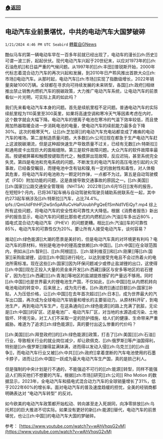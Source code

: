 ###  [:house:返回](README.md)
---


## 电动汽车业前景堪忧，中共的电动汽车大国梦破碎
`1/21/2024 4:46 PM UTC Seabird` [轉載自GNews](https://gnews.org/articles/2239988)

酷似马车的第一辆电动车早在一百多年前就已经出现了，电动车的漫长[[zh:历史]]可谓一波三折，起起伏伏。现代电动汽车兴起于20世纪末，以应对1973年的[[zh:石油危机]]和日益严重的气候问题。从1997年的[[zh:丰田]]普锐斯开始，2000年代标志着混合动力汽车的再次兴起和发展，到2010年日产聆风推出首款大众[[zh:市场]]电动汽车。从那时起，电动汽车[[zh:市场]]实现了指数级增长，2022年销量突破1000万辆。全球都在寻求向可持续发展的未来转型，各国[[zh:政府]]相继推出禁止销售内燃机汽车的脱碳政策，大力推广电动汽车系统，让电动汽车的前景看似一片光明，可实际上真的如此吗？

我们先来看电动汽车本身的问题。首先是续航里程不足问题。普通电动汽车的实际续航里程为110英里至300英里，如果将高速空调和寒冷天气等因素考虑在内时，这个数字就会大幅下降。电动汽车的锂离子电池在寒冷的气温下效率较低，而且使用加热器取暖会进一步消耗电池的电量，使电动汽车的续航能力最多会下降30%。这次的极寒天气，让[[zh:芝加哥]]的电动汽车充电站都变成了瘫痪的电动汽车的堆场。第二是制造质量问题。大多数[[zh:公司]]现在都急于生产电动汽车赶上这波脱碳潮流，但是这种超快速生产导致质量不过关，已经有无数[[zh:特斯拉]]和通用皮卡出现巨大的面板缝隙。第三是软件故障问题。大众汽车的软件故障率最高。按键被屏幕和触摸按键取而代之，触摸屏出现故障，反应迟钝，甚至系统完全失灵。第四是电池和充电系统的问题。不断发生的电动汽车的高压电池引起的火灾事故，已经备受瞩目，而锂电池中含有钴和镍,有一定的放射性和毒性，对人体极其危害，将电动汽车的电池称为一颗定时炸弹，一点都不为过。第五是自动驾驶模式（FSD）附加功能的问题，这是直接导致交通事故的原因之一。[[zh:美国]][[zh:国家]]公路交通安全管理局（NHTSA）2022年[[zh:6月15日]]发布的报告，在短短9个月内，已将367起车祸与自动驾驶和驾驶员辅助系统联系在一起，其中约273起车祸涉及[[zh:特斯拉]]汽车，占比74.4%。
ipfs://QmUidFthHFj2wSn5pARuCvHaPJoubhPgQeEfSmNd1VEiQy?.mp4
综上所有这些问题，将电动汽车的安全性和可靠性大大降低。根据《消费者报告》新出炉的报告显示，电动汽车的问题比那些老式的内燃机[[zh:汽油]]车多出近80% ，插电式混合动力电动汽车（PHEV）的问题更糟。相比[[zh:汽油]]车的可靠性85%，电动汽车的可靠性仅为20%。要让所有人接受电动汽车，谈何容易？

推动[[zh:绿色能源]]大潮的愿景是美好的，但是电动汽车真的对环境更有利吗？电动汽车的原材料，特别是电池中的锂高度依赖[[zh:中国]]。[[zh:中国]]在全球范围内，例如从[[zh:智利]]、[[zh:阿根廷]]、[[zh:玻利维亚]]和[[zh:刚果]]等[[zh:国家]]采购盐湖锂，运往[[zh:中国]]进行纯化，以达到接受充电且不会过热着火的电池所需标准。现在这些[[zh:国家]]因为环保问题减少或停止盐湖锂的出口，这使得[[zh:中国]]现在正投入大量的资金来开发[[zh:西藏]]康区与安多等地区的岩石锂矿，因为在[[zh:西藏]][[zh:青海]]等地区的盐湖提炼锂矿的产量远不够用。同时[[zh:中国]]也是世界最大的锂电池生产国，不仅如此，[[zh:中国]]在从内燃机转向电池电动的转变中，后来居上，成为先行者。[[zh:政府]]通过巨额[[zh:国家]]补贴，人为压低价格，让[[zh:中国]]在去年首次超过[[zh:日本]]，成为世界最大的汽车出口国，再次成为全球电动汽车销量和增长的主要驱动力。从原材料开矿，到电池生产，再到电动汽车生产，在这条通向[[zh:绿色能源]]的路上充满了肮脏，无论是[[zh:中国]]的矿区、还是电池厂、电动汽车厂区，对当地的水源造成污染、土地毁坏、环境污染，对工人们不采取一定的防护措施，给人们的健康、生命带来严重威胁。难道为了追求[[zh:绿色能源]]，真的要付出这么惨重的代价吗？

[[zh:美国]][[zh:拜登政府]]的[[zh:绿色能源]]政策，打击了[[zh:美国]][[zh:石油]]行业，导致相关行业的就业岗位减少，却让欧佩克、[[zh:俄罗斯]]等产油国得利，特别是[[zh:俄罗斯]]赚得盆满钵满，进而得以发动入侵[[zh:乌克兰]]的[[zh:战争]]，而电动汽车行业又被[[zh:中共]][[zh:政府]]拿着垄断的汽车电池使用的石墨卡脖子，进而让[[zh:中国]]一跃成为最大电动汽车生产国，真的是损己利人。

但是强制的中央计划是行不通的，不能强迫不可行的[[zh:能源]]转型，同样不能强迫人们购买他们不想要的汽车。根据[[zh:市场]]研究[[zh:公司]] Rho Motion 的数据显示，2023年，全电动汽车和插电式混合动力汽车的全球销量增长了31%，低于2022年60%的增长率。面对电动汽车的普及速度趋缓的担忧，全美的经销商都明确表达对 “电动汽车转型” 的反对。

如今欧美的电动汽车政策都开始松动、转向甚至走入死胡同，向净零排放[[zh:乌托邦]]的巨大推进不切实际。如果没有更好的新[[zh:能源]]替代，电动汽车的前景堪忧，也让[[zh:中国]]的电动汽车大国的梦破碎。
         

参考：
[https://www.youtube.com/watch?v=wAhVhqsG2vM](https://www.youtube.com/watch?v=wAhVhqsG2vM)               


